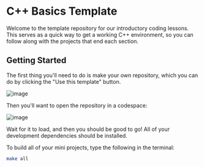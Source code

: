 # C++ Basics Template

Welcome to the template repository for our introductory coding lessons. This serves as a quick way to get a working C++ environment, so you can follow along with the projects that end each section.

## Getting Started

The first thing you'll need to do is make your own repository, which you can do by clicking the "Use this template" button.

![image](https://github.com/Area-53-Robotics/cpp-basics-template/assets/75806385/b9ca2d37-c4b0-4c2a-b2a1-791e3590f7e2)

Then you'll want to open the repository in a codespace:

![image](https://github.com/Area-53-Robotics/cpp-basics-template/assets/75806385/b69facf8-b3e6-4283-81d7-5e8136031a99)


Wait for it to load, and then you should be good to go! All of your development dependencies should be installed.

To build all of your mini projects, type the following in the terminal:
```sh
make all
```


